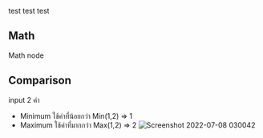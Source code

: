 test test test
## Math
Math node
## Comparison
input 2 ค่า
- Minimum ใช้ค่าที่น้อยกว่า Min(1,2) => 1
- Maximum ใช้ค่าที่มากกว่า Max(1,2) => 2
![Screenshot 2022-07-08 030042](https://user-images.githubusercontent.com/32074126/177861606-8e691343-7342-46b9-8c50-87e373edf767.png)
